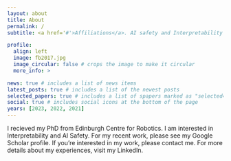```yaml
---
layout: about
title: About
permalink: /
subtitle: <a href='#'>Affiliations</a>. AI safety and Interpretability researcher.

profile:
  align: left
  image: fb2017.jpg
  image_circular: false # crops the image to make it circular
  more_info: >

news: true # includes a list of news items
latest_posts: true # includes a list of the newest posts
selected_papers: true # includes a list of spapers marked as "selected={true}"
social: true # includes social icons at the bottom of the page
years: [2023, 2022, 2021]
---
```


I recieved my PhD from Edinburgh Centre for Robotics. I am interested in Interpretability and AI Safety. For my recent work, please see my Google Scholar profile. If you’re interested in my work, please contact me. For more details about my experiences, visit my LinkedIn.
